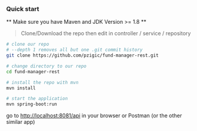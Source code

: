 ### Quick start
** Make sure you have Maven and JDK Version >= 1.8 **
> Clone/Download the repo then edit in controller / service / repository

```bash
# clone our repo
# --depth 1 removes all but one .git commit history
git clone https://github.com/pzigic/fund-manager-rest.git

# change directory to our repo
cd fund-manager-rest

# install the repo with mvn
mvn install

# start the application
mvn spring-boot:run
```
go to [http://localhost:8081/api](http://localhost:8081/api) in your browser or Postman (or the other similar app)
